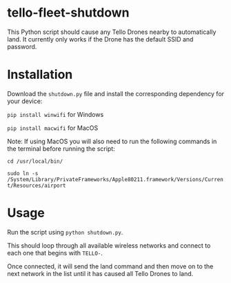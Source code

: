# tello-fleet-shutdown

This Python script should cause any Tello Drones nearby to automatically land. It currently only works if the Drone has the default SSID and password.

# Installation

Download the <code>shutdown.py</code> file and install the corresponding dependency for your device:
<p><code>pip install winwifi</code> for Windows</p>
<p><code>pip install macwifi</code> for MacOS</p>
    
Note: If using MacOS you will also need to run the following commands in the terminal before running the script:
<p><code>cd /usr/local/bin/</code></p>
<p><code>sudo ln -s /System/Library/PrivateFrameworks/Apple80211.framework/Versions/Current/Resources/airport</code></p>

# Usage

Run the script using <code>python shutdown.py</code>.

This should loop through all available wireless networks and connect to each one that begins with <code>TELLO-</code>.

Once connected, it will send the land command and then move on to the next network in the list until it has caused all Tello Drones to land.
